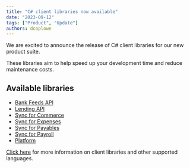 ```yaml
---
title: "C# client libraries now available"
date: "2023-09-12"
tags: ["Product", "Update"]
authors: dcoplowe
---
```


We are excited to announce the release of C# client libraries for our new product suite.

<!--truncate-->

These libraries aim to help speed up your development time and reduce maintenance costs.

## Available libraries    

- [Bank Feeds API](https://github.com/codatio/client-sdk-csharp/tree/main/bank-feeds)
- [Lending API](https://github.com/codatio/client-sdk-csharp/tree/main/lending)
- [Sync for Commerce](https://github.com/codatio/client-sdk-csharp/tree/main/sync-for-commerce)
- [Sync for Expenses](https://github.com/codatio/client-sdk-csharp/tree/main/sync-for-expenses)
- [Sync for Payables](https://github.com/codatio/client-sdk-csharp/tree/main/sync-for-payables)
- [Sync for Payroll](https://github.com/codatio/client-sdk-csharp/tree/main/sync-for-payroll)
- [Platform](https://github.com/codatio/client-sdk-csharp/tree/main/platform)

[Click here](/get-started/libraries) for more information on client libraries and other supported languages.